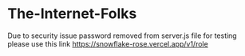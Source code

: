 # The-Internet-Folks

Due to security issue password removed from server.js file for testing please use this link https://snowflake-rose.vercel.app/v1/role
